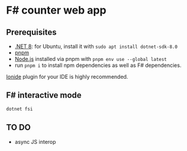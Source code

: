 # F# counter web app

## Prerequisites

- [.NET 8](https://dotnet.microsoft.com/en-us/download/dotnet): for Ubuntu, install it with `sudo apt install dotnet-sdk-8.0`
- [pnpm](https://pnpm.io/)
- [Node.js](https://nodejs.org/) installed via pnpm with `pnpm env use --global latest`
- run `pnpm i` to install npm dependencies as well as F# dependencies.

[Ionide](https://ionide.io/) plugin for your IDE is highly recommended.

## F# interactive mode

```bash
dotnet fsi
```

## TO DO

- async JS interop

